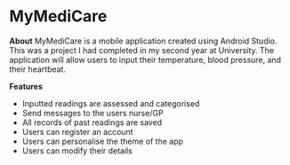 # MyMediCare
**About**
MyMediCare is a mobile application created using Android Studio. 
This was a project I had completed in my second year at University. 
The application will allow users to input their temperature, blood pressure, and their heartbeat. 

**Features**
- Inputted readings are assessed and categorised
- Send messages to the users nurse/GP
- All records of past readings are saved
- Users can register an account
- Users can personalise the theme of the app
- Users can modify their details
